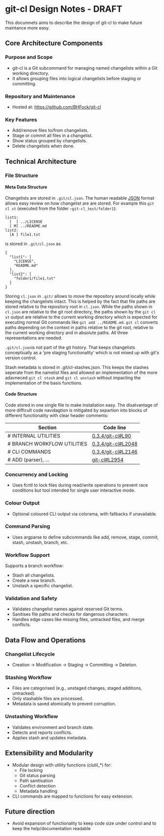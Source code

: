 # git-cl Design Notes - DRAFT

This documnets aims to describe the design of git-cl to make future maintance more easy.

## Core Architecture Components

### Purpose and Scope

- git-cl is a Git subcommand for managing named changelists within a Git working directory.
- It allows grouping files into logical changelists before staging or committing.

### Repository and Maintenance

- Hosted at: https://github.com/BHFock/git-cl

### Key Features

- Add/remove files to/from changelists.
- Stage or commit all files in a changelist.
- Show status grouped by changelists.
- Delete changelists when done.

## Technical Architecture

### File Structure

#### Meta Data Structure

Changelists are stored in `.git/cl.json`. The human readable [JSON](https://en.wikipedia.org/wiki/JSON) format allows easy review on how changelist are are stored. For example this `git cl st` (executed from the folder `~git-cl_test/folder1`): 

```
list1:
  [  ] ../LICENSE
  [ M] ../README.md
list2:
  [A ] file1.txt
```

is stored in `.git/cl.json` as 

```
{
  "list1": [
    "LICENSE",
    "README.md"
  ],
  "list2": [
    "folder1/file1.txt"
  ]
}
```

Storing `cl.json` in `.git/` allows to move the repository around locally while keeping the changelists intact. This is helped by the fact that file paths are stored relative to the repository root in `cl.json`. While the paths shown in `cl.json` are relative to the git root directory, the paths shown by the `git cl st` output are relative to the current working directory which is expected for executing normal Git commands like `git add ../README.md`. `git cl` converts paths depending on the context in paths relative to the git root, relative to the current working directory and in absolute paths. All three representations are needed.

`.git/cl.json`is not part of the git history. That keeps changelists conceptiually as a 'pre staging functionality' which is not mixed up with git's version control.
  
Stash metadata is stored in .git/cl-stashes.json. This keeps the stashes seperate from the namelist files and allowed an implementation of the more adavneced `git cl stash` and `git cl unstash` without impacting the implementation of the basis functions. 

#### Code Structure

Code stored in one single file to make installation easy. The disatvantage of more difficult code navidagtion is mitigated by separtion into blocks of different functionality with clear header comments:

|  Section                    | Code line                                                                                                   |
| --------------------------- | ----------------------------------------------------------------------------------------------------------- |
| # INTERNAL UTILITIES        | [0.3.4/git-cl#L90](https://github.com/BHFock/git-cl/blob/0.3.4/git-cl#L90)                                  | 
| # BRANCH WORKFLOW UTILITIES | [0.3.4/git-cl#L2048](https://github.com/BHFock/git-cl/blob/0.3.4/git-cl#L2048)                              |
| # CLI COMMANDS              | [0.3.4/git-cl#L2146](https://github.com/BHFock/git-cl/blob/0.3.4/git-cl#L2146)                              | 
| # ADD (parser), ...         | [git-cl#L2954](https://github.com/BHFock/git-cl/blob/221d2cab8c9f33ed27a59369496d681dbe21344b/git-cl#L2954) |

### Concurrency and Locking

- Uses fcntl to lock files during read/write operations to prevent race conditions but tool intended for single user interactive mode.

### Colour Output

- Optional coloured CLI output via colorama, with fallbacks if unavailable.

### Command Parsing

- Uses argparse to define subcommands like add, remove, stage, commit, stash, unstash, branch, etc.

### Workflow Support

Supports a branch workflow:
- Stash all changelists.
- Create a new branch.
- Unstash a specific changelist.

### Validation and Safety

- Validates changelist names against reserved Git terms.
- Sanitises file paths and checks for dangerous characters.
- Handles edge cases like missing files, untracked files, and merge conflicts.

## Data Flow and Operations

### Changelist Lifecycle

- Creation → Modification → Staging → Committing → Deletion.

### Stashing Workflow

- Files are categorised (e.g., unstaged changes, staged additions, untracked).
- Only stashable files are processed.
- Metadata is saved atomically to prevent corruption.

### Unstashing Workflow

- Validates environment and branch state.
- Detects and reports conflicts.
- Applies stash and updates metadata.

## Extensibility and Modularity

- Modular design with utility functions (clutil_*) for:
  - File locking
  - Git status parsing
  - Path sanitisation
  - Conflict detection
  - Metadata handling
- CLI commands are mapped to functions for easy extension.

## Future direction

- Avoid expansion of functionality to keep code size under control and to keep the help/documentation readable
